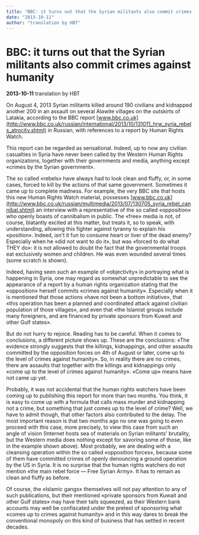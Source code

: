 ```yaml
---
title: "BBC: it turns out that the Syrian militants also commit crimes against humanity"
date: "2013-10-11"
author: "translation by HBT"
---
```


# BBC: it turns out that the Syrian militants also commit crimes against humanity

**2013-10-11** translation by HBT

On August 4, 2013 Syrian militants killed around 190 civilians and kidnapped another 200 in an assault on several Alawite villages on the outskirts of Latakia, according to the BBC report [www.bbc.co.uk](http://www.bbc.co.uk/russian/international/2013/10/131011_hrw_syria_rebels_atrocity.shtml) in Russian, with references to a report by Human Rights Watch.

This report can be regarded as sensational. Indeed, up to now any civilian casualties in Syria have never been called by the Western Human Rights organizations, together with their governments and media, anything except «crimes by the Syrian government».

The so called «rebels» have always had to look clean and fluffy, or, in some cases, forced to kill by the actions of that same government. Sometimes it came up to complete madness. For example, the very BBC site that hosts this new Human Rights Watch material, possesses [www.bbc.co.uk](http://www.bbc.co.uk/russian/multimedia/2013/07/130705_syria_rebel_cannibal.shtml) an interview with a representative of the so called «opposition» who openly boasts of cannibalism in public. The «free» media is not, of course, blatantly excited at this matter, but treats it, so to speak, with understanding, allowing this fighter against tyranny to explain his «position». Indeed, isn't it fun to consume heart or liver of the dead enemy? Especially when he «did not want to do it», but was «forced to do what THEY do»: it is not allowed to doubt the fact that the governmental troops eat exclusively women and children. He was even wounded several times (some scratch is shown).

Indeed, having seen such an example of «objectivity» in portraying what is happening in Syria, one may regard as somewhat unpredictable to see the appearance of a report by a human rights organization stating that the «opposition» herself commits «crimes against humanity». Especially when it is mentioned that those actions «have not been a bottom initiative», that «this operation has been a planned and coordinated attack against civilian population of those villages», and even that «the Islamist groups include many foreigners, and are financed by private sponsors from Kuwait and other Gulf states».

But do not hurry to rejoice. Reading has to be careful. When it comes to conclusions, a different picture shows up. These are the conclusions: «The evidence strongly suggests that the killings, kidnappings, and other assaults committed by the opposition forces on 4th of August or later, come up to the level of crimes against humanity». So, in reality there are no crimes, there are assaults that together with the killings and kidnappings only «come up to the level of crimes against humanity». «Come up» means have not came up yet.

Probably, it was not accidental that the human rights watchers have been coming up to publishing this report for more than two months. You think, it is easy to come up with a formula that calls mass murder and kidnapping not a crime, but something that just comes up to the level of crime? Well, we have to admit though, that other factors also contributed to the delay. The most important reason is that two months ago no one was going to even proceed with this case, more precisely, to view this case from such an angle of vision (Internet hosts sea of materials on Syrian militants' brutality, but the Western media does nothing except for savoring some of those, like in the example shown above). Most probably, we are dealing with a cleansing operation within the so called «opposition forces», because some of them have committed crimes of openly denouncing a ground operation by the US in Syria. It is no surprise that the human rights watchers do not mention «the main rebel force — Free Syrian Army». It has to remain as clean and fluffy as before.

Of course, the «Islamic gangs» themselves will not pay attention to any of such publications, but their mentioned «private sponsors from Kuwait and other Gulf states» may have their tails squeezed, as their Western bank accounts may well be confiscated under the pretext of sponsoring what «comes up to crimes against humanity» and in this way dares to break the conventional monopoly on this kind of business that has settled in recent decades.